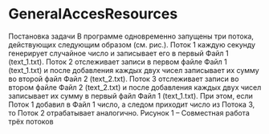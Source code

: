 # GeneralAccesResources
Постановка задачи  В программе одновременно запущены три потока, действующих следующим образом (см. рис.). Поток 1 каждую секунду генерирует случайное число и записывает его в первый Файл 1 (text_1.txt). Поток 2 отслеживает записи в первом файле Файл 1 (text_1.txt) и после добавления каждых двух чисел записывает их сумму во второй файл Файл 2 (text_2.txt). Поток 3 отслеживает записи во втором файле Файл 2 (text_2.txt) и после добавления каждых двух чисел записывает их сумму в первый файл Файл 1 (text_1.txt).  При этом, если Поток 1 добавил в Файл 1 число, а следом приходит число из Потока 3, то Поток 2 отрабатывает аналогично.    Рисунок 1 – Совместная работа трёх потоков
